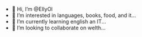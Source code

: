 - 👋 Hi, I’m @EllyOl
- 👀 I’m interested in languages, books, food, and it...
- 🌱 I’m currently learning english an IT...
- 💞️ I’m looking to collaborate on welth...


<!---
EllyOl/EllyOl is a ✨ special ✨ repository because its `README.md` (this file) appears on your GitHub profile.
You can click the Preview link to take a look at your changes.
--->
